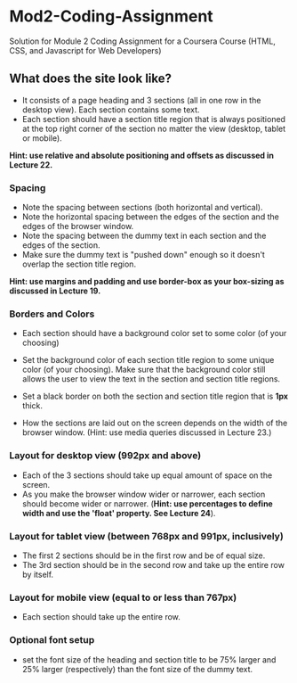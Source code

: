 # Mod2-Coding-Assignment
Solution for Module 2 Coding Assignment for a Coursera Course (HTML, CSS, and Javascript for Web Developers)
## What does the site look like?
- It consists of a page heading and 3 sections (all in one row in the desktop view). Each section contains some text.
- Each section should have a section title region that is always positioned at the top right corner of the section no matter the view (desktop, tablet or mobile). 

**Hint: use relative and absolute positioning and offsets as discussed in Lecture 22.**
### Spacing
- Note the spacing between sections (both horizontal and vertical).
- Note the horizontal spacing between the edges of the section and the edges of the browser window. 
- Note the spacing between the dummy text in each section and the edges of the section.
- Make sure the dummy text is "pushed down" enough so it doesn't overlap the section title region.

**Hint: use margins and padding and use border-box as your box-sizing as discussed in Lecture 19.**
### Borders and Colors 
- Each section should have a background color set to some color (of your choosing)
- Set the background color of each section title region to some unique color (of your choosing). Make sure that the background color still allows the user to view the text in the section and section title regions.
- Set a black border on both the section and section title region that is **1px** thick.


- How the sections are laid out on the screen depends on the width of the browser window. (Hint: use media queries discussed in Lecture 23.)
### Layout for desktop view (992px and above)
- Each of the 3 sections should take up equal amount of space on the screen.
- As you make the browser window wider or narrower, each section should become wider or narrower. (**Hint: use percentages to define width and use the 'float' property. See Lecture 24**). 
### Layout for tablet view (between 768px and 991px, inclusively)
- The first 2 sections should be in the first row and be of equal size. 
- The 3rd section should be in the second row and take up the entire row by itself.
### Layout for mobile view (equal to or less than 767px)
- Each section should take up the entire row.
### Optional font setup
- set the font size of the heading and section title to be 75% larger and 25% larger (respectively) than the font size of the dummy text.


